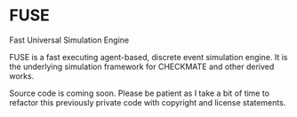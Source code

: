 # FUSE
Fast Universal Simulation Engine

FUSE is a fast executing agent-based, discrete event simulation engine. It is the underlying simulation framework for
CHECKMATE and other derived works.

Source code is coming soon. Please be patient as I take a bit of time to refactor this previously private code with 
copyright and license statements. 
